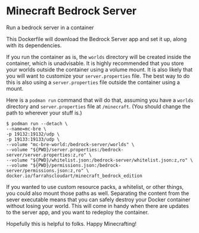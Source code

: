 # Minecraft Bedrock Server

Run a bedrock server in a container

This Dockerfile will download the Bedrock Server app and set it up, along with its dependencies.

If you run the container as is, the `worlds` directory will be created inside the container, which is unadvisable. It is highly recommended that you store your worlds outside the container using a volume mount. It is also likely that you will want to customize your `server.properties` file. The best way to do this is also using a `server.properties` file outside the container using a mount.

Here is a `podman run` command that will do that, assuming you have a `worlds` directory and `server.properties` file at `/minecraft`. (You should change the path to wherever your stuff is.)

    $ podman run --detach \
	--name=mc-bre \
	-p 19132:19132/udp \
	-p 19133:19133/udp \
	--volume "mc-bre-world:/bedrock-server/worlds" \
	--volume "${PWD}/server.properties:/bedrock-server/server.properties:z,ro" \
	--volume "${PWD}/whitelist.json:/bedrock-server/whitelist.json:z,ro" \
	--volume "${PWD}/permissions.json:/bedrock-server/permissions.json:z,ro" \
	docker.io/farrahscloudart/minecraft_bedrock_edition

If you wanted to use custom resource packs, a whitelist, or other things, you could also mount those paths as well. Separating the content from the sever executable means that you can safely destroy your Docker container without losing your world. This will come in handy when there are updates to the server app, and you want to redeploy the container.

Hopefully this is helpful to folks. Happy Minecrafting!
